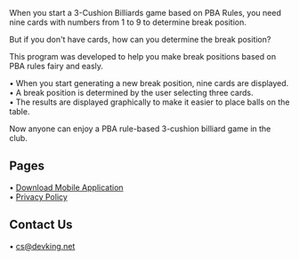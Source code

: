 When you start a 3-Cushion Billiards game based on PBA Rules, you need nine cards with numbers from 1 to 9 to determine break position.

But if you don't have cards, how can you determine the break position?

This program was developed to help you make break positions based on PBA rules fairy and easly.

• When you start generating a new break position, nine cards are displayed.\
• A break position is determined by the user selecting three cards.\
• The results are displayed graphically to make it easier to place balls on the table.

Now anyone can enjoy a PBA rule-based 3-cushion billiard game in the club.

## Pages

• [Download Mobile Application](//breakshot.devking.net/download/)\
• [Privacy Policy](//breakshot.devking.net/privacy/)

## Contact Us

• [cs@devking.net](mailto://cs@devking.net)